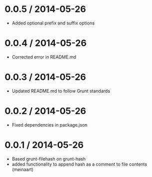 0.0.5 / 2014-05-26 
==================

  * Added optional prefix and suffix options

0.0.4 / 2014-05-26 
==================

  * Corrected error in README.md

0.0.3 / 2014-05-26 
==================

  * Updated README.md to follow Grunt standards

0.0.2 / 2014-05-26 
==================

  * Fixed dependencies in package.json

0.0.1 / 2014-05-26 
==================

  * Based grunt-filehash on grunt-hash
  * added functionality to append hash as a comment to file contents (meinaart)
